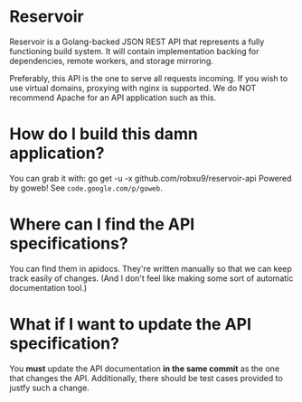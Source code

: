 Reservoir
=========
Reservoir is a Golang-backed JSON REST API that represents a fully functioning build system.
It will contain implementation backing for dependencies, remote workers, and storage mirroring.

Preferably, this API is the one to serve all requests incoming. If you wish to use virtual domains,
proxying with nginx is supported. We do NOT recommend Apache for an API application such as this.

How do I build this damn application?
=====================================
You can grab it with:
	go get -u -x github.com/robxu9/reservoir-api
Powered by goweb! See `code.google.com/p/goweb`.

Where can I find the API specifications?
========================================
You can find them in apidocs. They're written manually so that we can keep track easily of changes.
(And I don't feel like making some sort of automatic documentation tool.)

What if I want to update the API specification?
===============================================
You **must** update the API documentation **in the same commit** as the one that changes the API. Additionally, there should be test cases provided to justfy such a change.